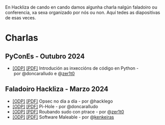En Hackliza de cando en cando damos algunha charla nalgún faladoiro ou conferencia, xa sexa organizado por nós ou non. Aquí tedes as diapositivas de esas veces.

# Charlas

## PyConEs - Outubro 2024

- [[ODP]](https://github.com/hackliza/presentacions/raw/refs/heads/main/introducion_as_inxeccions_de_codigo_en_python/introducion_as_inxeccions_de_codigo_en_python.odp) [[PDF]](https://github.com/hackliza/presentacions/raw/refs/heads/main/introducion_as_inxeccions_de_codigo_en_python/introducion_as_inxeccions_de_codigo_en_python.pdf)
 Introdución as inxeccións de código en Python -&nbsp;por&nbsp;@doncaralludo&nbsp;e&nbsp;@[zer1t0](https://defcon.social/@zer1t0)
## Faladoiro Hackliza - Marzo 2024

- [[ODP]](https://github.com/hackliza/presentacions/raw/refs/heads/main/opsec_no_dia_a_dia/hackliza_opsec.odp) [[PDF]](https://github.com/hackliza/presentacions/raw/refs/heads/main/opsec_no_dia_a_dia/hackliza_opsec.pdf) Opsec no día a día - por @hacklego
- [[ODP]](https://github.com/hackliza/presentacions/raw/refs/heads/main/bloqueando_contido_prexudicial_con_pi-hole/Presentacion_PiHole.odp) [[PDF]](https://github.com/hackliza/presentacions/raw/refs/heads/main/bloqueando_contido_prexudicial_con_pi-hole/Presentacion_PiHole.pdf) Pi-Hole - por @doncaralludo
- [[ODP]](https://github.com/hackliza/presentacions/raw/refs/heads/main/roubando-sudo-con-ptrace/roubando-sudo-con-ptrace.odp) [[PDF]](https://github.com/hackliza/presentacions/raw/refs/heads/main/roubando-sudo-con-ptrace/roubando-sudo-con-ptrace.pdf) Roubando sudo con ptrace - por @[zer1t0](https://defcon.social/@zer1t0)
- [[ODP]](https://github.com/hackliza/presentacions/raw/refs/heads/main/software-maleable/software-maleable.odp) [[PDF]](https://github.com/hackliza/presentacions/raw/refs/heads/main/software-maleable/software-maleable.pdf) Software Maleable - por @[kenkeiras](https://social.codigoparallevar.com/@kenkeiras)
